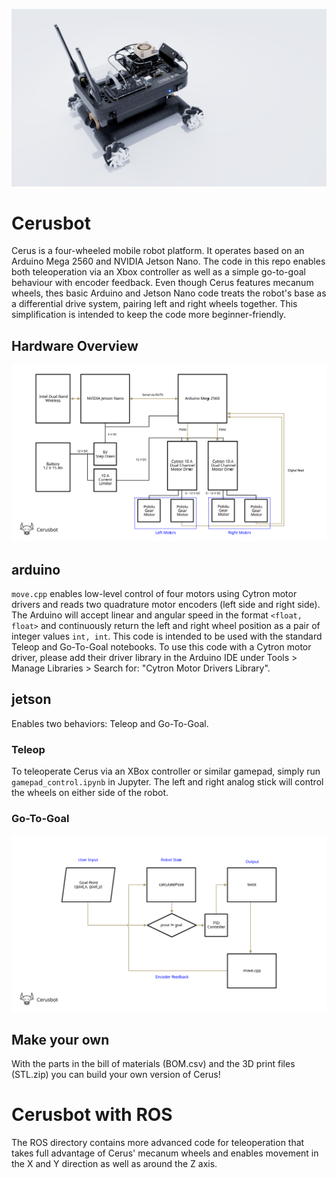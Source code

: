 ![Cerusbot](https://github.com/2788west/cerusbot/blob/master/cerusbot.jpg?raw=true)

# Cerusbot

Cerus is a four-wheeled mobile robot platform. It operates based on an Arduino Mega 2560 and NVIDIA Jetson Nano. The code in this repo enables both teleoperation via an Xbox controller as well as a simple go-to-goal behaviour with encoder feedback. Even though Cerus features mecanum wheels, thes basic Arduino and Jetson Nano code treats the robot's base as a differential drive system, pairing left and right wheels together. This simplification is intended to keep the code more beginner-friendly.

## Hardware Overview
![Block Diagram](https://raw.githubusercontent.com/2788west/cerusbot/8304e2776a1b0b4a7896b6be7f84befea37baf97/block_diagram.svg)

## arduino
`move.cpp` enables low-level control of four motors using Cytron motor drivers and reads two quadrature motor encoders (left side and right side). The Arduino will accept linear and angular speed in the format `<float, float>` and continuously return the left and right wheel position as a pair of integer values `int, int`. This code is intended to be used with the standard Teleop and Go-To-Goal notebooks. To use this code with a Cytron motor driver, please add their driver library in the Arduino IDE under Tools > Manage Libraries > Search for: "Cytron Motor Drivers Library".

## jetson

Enables two behaviors: Teleop and Go-To-Goal.

### Teleop

To teleoperate Cerus via an XBox controller or similar gamepad, simply run `gamepad_control.ipynb` in Jupyter. The left and right analog stick will control the wheels on either side of the robot.

### Go-To-Goal

![Go-To-Goal Behavior](https://raw.githubusercontent.com/2788west/cerusbot/c68817b593123b444a1b4bb1e494d2b1625c4db6/go-to-goal_behavior.svg)

## Make your own
With the parts in the bill of materials (BOM.csv) and the 3D print files (STL.zip) you can build your own version of Cerus!

# Cerusbot with ROS
The ROS directory contains more advanced code for teleoperation that takes full advantage of Cerus' mecanum wheels and enables movement in the X and Y direction as well as around the Z axis. 
